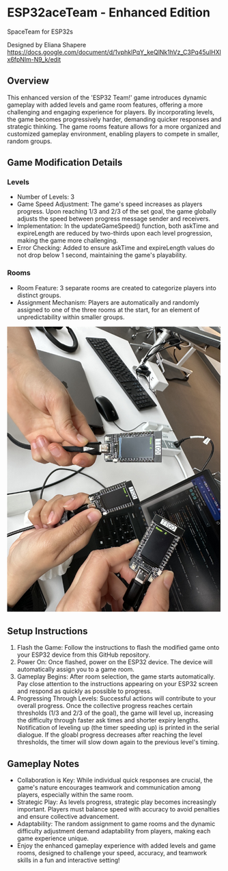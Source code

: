 # ESP32aceTeam - Enhanced Edition
SpaceTeam for ESP32s

Designed by Eliana Shapere
https://docs.google.com/document/d/1vphklPqY_keQlNk1hVz_C3Pq45uIHXlx6fpNlm-N9_k/edit

## Overview
This enhanced version of the 'ESP32 Team!' game introduces dynamic gameplay with added levels and game room features, offering a more challenging and engaging experience for players. By incorporating levels, the game becomes progressively harder, demanding quicker responses and strategic thinking. The game rooms feature allows for a more organized and customized gameplay environment, enabling players to compete in smaller, random groups.

## Game Modification Details

### Levels
- Number of Levels: 3
- Game Speed Adjustment: The game's speed increases as players progress. Upon reaching 1/3 and 2/3 of the set goal, the game globally adjusts the speed between progress message sender and receivers.
- Implementation: In the updateGameSpeed() function, both askTime and expireLength are reduced by two-thirds upon each level progression, making the game more challenging.
- Error Checking: Added to ensure askTime and expireLength values do not drop below 1 second, maintaining the game's playability.

### Rooms
- Room Feature: 3 separate rooms are created to categorize players into distinct groups.
- Assignment Mechanism: Players are automatically and randomly assigned to one of the three rooms at the start, for an element of unpredictability within smaller groups.

<img src="images/espace_rooms.jpeg" alt="rooms" width="500"/>

## Setup Instructions
1. Flash the Game: Follow the instructions to flash the modified game onto your ESP32 device from this GitHub repository.
2. Power On: Once flashed, power on the ESP32 device. The device will automatically assign you to a game room.
3. Gameplay Begins: After room selection, the game starts automatically. Pay close attention to the instructions appearing on your ESP32 screen and respond as quickly as possible to progress.
4. Progressing Through Levels: Successful actions will contribute to your overall progress. Once the collective progress reaches certain thresholds (1/3 and 2/3 of the goal), the game will level up, increasing the difficulty through faster ask times and shorter expiry lengths. Notification of leveling up (the timer speeding up) is printed in the serial dialogue. If the gloabl progress decreases after reaching the level thresholds, the timer will slow down again to the previous level's timing.

## Gameplay Notes
- Collaboration is Key: While individual quick responses are crucial, the game's nature encourages teamwork and communication among players, especially within the same room.
- Strategic Play: As levels progress, strategic play becomes increasingly important. Players must balance speed with accuracy to avoid penalties and ensure collective advancement.
- Adaptability: The random assignment to game rooms and the dynamic difficulty adjustment demand adaptability from players, making each game experience unique.
- Enjoy the enhanced gameplay experience with added levels and game rooms, designed to challenge your speed, accuracy, and teamwork skills in a fun and interactive setting!
